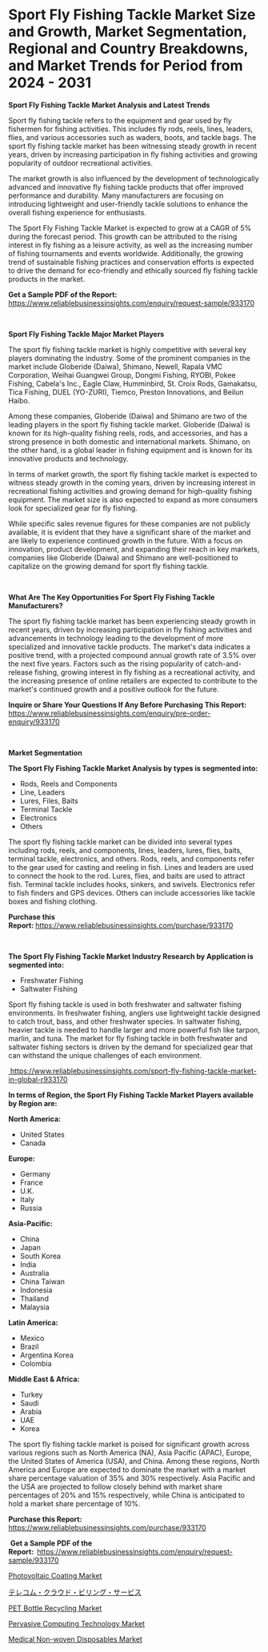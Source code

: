 <p><h1>Sport Fly Fishing Tackle Market Size and Growth, Market Segmentation, Regional and Country Breakdowns, and Market Trends for Period from 2024 -  2031</h1></p><p><strong>Sport Fly Fishing Tackle Market Analysis and Latest Trends</strong></p>
<p><p>Sport fly fishing tackle refers to the equipment and gear used by fly fishermen for fishing activities. This includes fly rods, reels, lines, leaders, flies, and various accessories such as waders, boots, and tackle bags. The sport fly fishing tackle market has been witnessing steady growth in recent years, driven by increasing participation in fly fishing activities and growing popularity of outdoor recreational activities.</p><p>The market growth is also influenced by the development of technologically advanced and innovative fly fishing tackle products that offer improved performance and durability. Many manufacturers are focusing on introducing lightweight and user-friendly tackle solutions to enhance the overall fishing experience for enthusiasts.</p><p>The Sport Fly Fishing Tackle Market is expected to grow at a CAGR of 5% during the forecast period. This growth can be attributed to the rising interest in fly fishing as a leisure activity, as well as the increasing number of fishing tournaments and events worldwide. Additionally, the growing trend of sustainable fishing practices and conservation efforts is expected to drive the demand for eco-friendly and ethically sourced fly fishing tackle products in the market.</p></p>
<p><strong>Get a Sample PDF of the Report:&nbsp;</strong> <a href="https://www.reliablebusinessinsights.com/enquiry/request-sample/933170">https://www.reliablebusinessinsights.com/enquiry/request-sample/933170</a></p>
<p>&nbsp;</p>
<p><strong>Sport Fly Fishing Tackle Major Market Players</strong></p>
<p><p>The sport fly fishing tackle market is highly competitive with several key players dominating the industry. Some of the prominent companies in the market include Globeride (Daiwa), Shimano, Newell, Rapala VMC Corporation, Weihai Guangwei Group, Dongmi Fishing, RYOBI, Pokee Fishing, Cabela's Inc., Eagle Claw, Humminbird, St. Croix Rods, Gamakatsu, Tica Fishing, DUEL (YO-ZURI), Tiemco, Preston Innovations, and Beilun Haibo.</p><p>Among these companies, Globeride (Daiwa) and Shimano are two of the leading players in the sport fly fishing tackle market. Globeride (Daiwa) is known for its high-quality fishing reels, rods, and accessories, and has a strong presence in both domestic and international markets. Shimano, on the other hand, is a global leader in fishing equipment and is known for its innovative products and technology.</p><p>In terms of market growth, the sport fly fishing tackle market is expected to witness steady growth in the coming years, driven by increasing interest in recreational fishing activities and growing demand for high-quality fishing equipment. The market size is also expected to expand as more consumers look for specialized gear for fly fishing.</p><p>While specific sales revenue figures for these companies are not publicly available, it is evident that they have a significant share of the market and are likely to experience continued growth in the future. With a focus on innovation, product development, and expanding their reach in key markets, companies like Globeride (Daiwa) and Shimano are well-positioned to capitalize on the growing demand for sport fly fishing tackle.</p></p>
<p>&nbsp;</p>
<p><strong>What Are The Key Opportunities For Sport Fly Fishing Tackle Manufacturers?</strong></p>
<p><p>The sport fly fishing tackle market has been experiencing steady growth in recent years, driven by increasing participation in fly fishing activities and advancements in technology leading to the development of more specialized and innovative tackle products. The market's data indicates a positive trend, with a projected compound annual growth rate of 3.5% over the next five years. Factors such as the rising popularity of catch-and-release fishing, growing interest in fly fishing as a recreational activity, and the increasing presence of online retailers are expected to contribute to the market's continued growth and a positive outlook for the future.</p></p>
<p><strong>Inquire or Share Your Questions If Any Before Purchasing This Report:</strong> <a href="https://www.reliablebusinessinsights.com/enquiry/pre-order-enquiry/933170">https://www.reliablebusinessinsights.com/enquiry/pre-order-enquiry/933170</a></p>
<p>&nbsp;</p>
<p><strong>Market Segmentation</strong></p>
<p><strong>The Sport Fly Fishing Tackle Market Analysis by types is segmented into:</strong></p>
<p><ul><li>Rods, Reels and Components</li><li>Line, Leaders</li><li>Lures, Files, Baits</li><li>Terminal Tackle</li><li>Electronics</li><li>Others</li></ul></p>
<p><p>The sport fly fishing tackle market can be divided into several types including rods, reels, and components, lines, leaders, lures, flies, baits, terminal tackle, electronics, and others. Rods, reels, and components refer to the gear used for casting and reeling in fish. Lines and leaders are used to connect the hook to the rod. Lures, flies, and baits are used to attract fish. Terminal tackle includes hooks, sinkers, and swivels. Electronics refer to fish finders and GPS devices. Others can include accessories like tackle boxes and fishing clothing.</p></p>
<p><strong>Purchase this Report:&nbsp;</strong><a href="https://www.reliablebusinessinsights.com/purchase/933170">https://www.reliablebusinessinsights.com/purchase/933170</a></p>
<p>&nbsp;</p>
<p><strong>The Sport Fly Fishing Tackle Market Industry Research by Application is segmented into:</strong></p>
<p><ul><li>Freshwater Fishing</li><li>Saltwater Fishing</li></ul></p>
<p><p>Sport fly fishing tackle is used in both freshwater and saltwater fishing environments. In freshwater fishing, anglers use lightweight tackle designed to catch trout, bass, and other freshwater species. In saltwater fishing, heavier tackle is needed to handle larger and more powerful fish like tarpon, marlin, and tuna. The market for fly fishing tackle in both freshwater and saltwater fishing sectors is driven by the demand for specialized gear that can withstand the unique challenges of each environment.</p></p>
<p><a href="https://www.reliablebusinessinsights.com/sport-fly-fishing-tackle-market-in-global-r933170">&nbsp;https://www.reliablebusinessinsights.com/sport-fly-fishing-tackle-market-in-global-r933170</a></p>
<p><strong>In terms of Region, the Sport Fly Fishing Tackle Market Players available by Region are:</strong></p>
<p>
    <p> <strong> North America: </strong>
        <ul>
            <li>United States</li>
            <li>Canada</li>
        </ul>
        </p> 
    <p> <strong> Europe: </strong>
        <ul>
            <li>Germany</li>
            <li>France</li>
            <li>U.K.</li>
            <li>Italy</li>
            <li>Russia</li>
        </ul>
        </p> 
    <p> <strong> Asia-Pacific: </strong>
        <ul>
            <li>China</li>
            <li>Japan</li>
            <li>South Korea</li>
            <li>India</li>
            <li>Australia</li>
            <li>China Taiwan</li>
            <li>Indonesia</li>
            <li>Thailand</li>
            <li>Malaysia</li>
        </ul>
        </p> 
    <p> <strong> Latin America: </strong>
        <ul>
            <li>Mexico</li>
            <li>Brazil</li>
            <li>Argentina Korea</li>
            <li>Colombia</li>
        </ul>
        </p> 
    <p> <strong> Middle East & Africa: </strong>
        <ul>
            <li>Turkey</li>
            <li>Saudi</li>
            <li>Arabia</li>
            <li>UAE</li>
            <li>Korea</li>
        </ul>
    </p>
    </p>
<p><p>The sport fly fishing tackle market is poised for significant growth across various regions such as North America (NA), Asia Pacific (APAC), Europe, the United States of America (USA), and China. Among these regions, North America and Europe are expected to dominate the market with a market share percentage valuation of 35% and 30% respectively. Asia Pacific and the USA are projected to follow closely behind with market share percentages of 20% and 15% respectively, while China is anticipated to hold a market share percentage of 10%.</p></p>
<p><strong>Purchase this Report: </strong><a href="https://www.reliablebusinessinsights.com/purchase/933170">https://www.reliablebusinessinsights.com/purchase/933170</a></p>
<p>&nbsp;<strong>Get a Sample PDF of the Report:&nbsp;&nbsp;</strong><a href="https://www.reliablebusinessinsights.com/enquiry/request-sample/933170">https://www.reliablebusinessinsights.com/enquiry/request-sample/933170</a></p>
<p><strong></strong></p>
<p><p><a href="https://medium.com/@kimwalker1923/photovoltaic-coating-market-overview-global-market-trends-and-future-prospects-from-2024-to-2031-879cd14aae45">Photovoltaic Coating Market</a></p><p><a href="https://medium.com/@narcisoferry/%E6%AC%A1%E3%81%AE%E6%96%87%E3%82%92%E6%97%A5%E6%9C%AC%E8%AA%9E%E3%81%AB%E7%BF%BB%E8%A8%B3%E3%81%97%E3%81%BE%E3%81%99-%E9%80%9A%E4%BF%A1%E3%82%AF%E3%83%A9%E3%82%A6%E3%83%89%E8%AB%8B%E6%B1%82%E3%82%B5%E3%83%BC%E3%83%93%E3%82%B9%E7%94%A3%E6%A5%AD%E5%88%86%E6%9E%90%E3%83%AC%E3%83%9D%E3%83%BC%E3%83%88-%E9%80%9A%E4%BF%A1%E3%82%AF%E3%83%A9%E3%82%A6%E3%83%89%E8%AB%8B%E6%B1%82%E3%82%B5%E3%83%BC%E3%83%93%E3%82%B9%E5%B8%82%E5%A0%B4%E3%81%AE%E8%A6%8F%E6%A8%A1-%E3%82%B7%E3%82%A7%E3%82%A2-%E3%82%BF%E3%82%A4%E3%83%97-%E3%82%A8%E3%83%B3%E3%83%99%E3%83%83%E3%83%89%E3%83%89%E8%AB%8B%E6%B1%82-%E5%8F%8E%E6%9D%9F%E8%AB%8B%E6%B1%82-d2c%E8%AB%8B%E6%B1%82-%E3%83%97%E3%83%AA%E3%83%9A%E3%82%A4%E3%83%89%E8%AB%8B%E6%B1%82-%E5%BF%9C%E7%94%A8-%E5%80%8B%E4%BA%BA-%E4%BC%81%E6%A5%AD-6c90a1bafe11">テレコム・クラウド・ビリング・サービス</a></p><p><a href="https://medium.com/@kimwalker1923/pet-bottle-recycling-market-essentials-key-market-players-demand-drivers-and-roi-potential-162569565788">PET Bottle Recycling Market</a></p><p><a href="https://medium.com/@kimwalker1923/pervasive-computing-technology-market-size-is-growing-at-cagr-of-14-5-255a1fb7fb54">Pervasive Computing Technology Market</a></p><p><a href="https://issuu.com/reportprime-2/docs/medical-non-woven-disposables-marke_d8213ad9903ba7">Medical Non-woven Disposables Market</a></p></p>